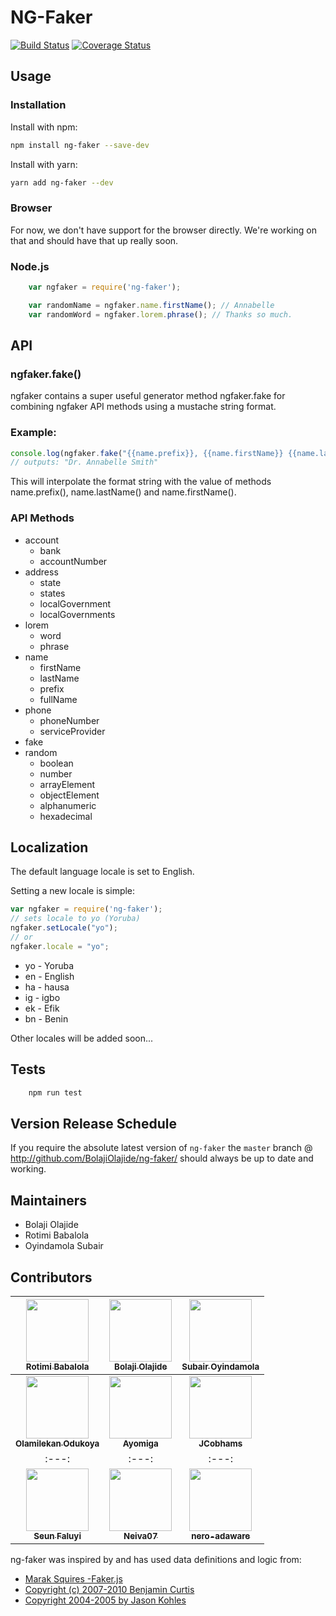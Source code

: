 # NG-Faker

[![Build Status](https://travis-ci.org/BolajiOlajide/ng-faker.svg?branch=master)](https://travis-ci.org/BolajiOlajide/ng-faker)
[![Coverage Status](https://coveralls.io/repos/github/BolajiOlajide/ng-faker/badge.svg?branch=master)](https://coveralls.io/github/BolajiOlajide/ng-faker?branch=master)

## Usage

### Installation

Install with npm:

```sh
npm install ng-faker --save-dev
```

Install with yarn:

```sh
yarn add ng-faker --dev
```

### Browser

For now, we don't have support for the browser directly. We're working on that and should have that up really soon.

### Node.js

```js
    var ngfaker = require('ng-faker');

    var randomName = ngfaker.name.firstName(); // Annabelle
    var randomWord = ngfaker.lorem.phrase(); // Thanks so much.
```

## API

### ngfaker.fake()
ngfaker contains a super useful generator method ngfaker.fake for combining ngfaker API methods using a mustache string format.

### Example:

```js
console.log(ngfaker.fake("{{name.prefix}}, {{name.firstName}} {{name.lastName}}"));
// outputs: "Dr. Annabelle Smith"
```

This will interpolate the format string with the value of methods name.prefix(), name.lastName() and name.firstName().

### API Methods

* account
  * bank
  * accountNumber
* address
  * state
  * states
  * localGovernment
  * localGovernments
* lorem
  * word
  * phrase
* name
  * firstName
  * lastName
  * prefix
  * fullName
* phone
  * phoneNumber
  * serviceProvider
* fake
* random
  * boolean
  * number
  * arrayElement
  * objectElement
  * alphanumeric
  * hexadecimal

## Localization

The default language locale is set to English.

Setting a new locale is simple:

```js
var ngfaker = require('ng-faker');
// sets locale to yo (Yoruba)
ngfaker.setLocale("yo");
// or
ngfaker.locale = "yo";
```

 * yo - Yoruba
 * en - English
 * ha - hausa
 * ig - igbo
 * ek - Efik
 * bn - Benin


 Other locales will be added soon...


## Tests

```sh
    npm run test
```

## Version Release Schedule

If you require the absolute latest version of `ng-faker` the `master` branch @ http://github.com/BolajiOlajide/ng-faker/ should always be up to date and working.

## Maintainers

* Bolaji Olajide
* Rotimi Babalola
* Oyindamola Subair

## Contributors

| [<img src="https://github.com/rotimi-babalola.png" width="100px;"><br><sub><b>Rotimi Babalola</b></sub>](https://github.com/rotimi-babalola)| [<img src="https://github.com/BolajiOlajide.png" width="100px;"><br><sub><b>Bolaji Olajide</b></sub>](https://github.com/BolajiOlajide) | [<img src="https://github.com/oyinda-subair.png" width="100px;"><br><sub><b>Subair Oyindamola</b></sub>](https://github.com/oyinda-subair)
| :---: | :---: | :---: |
| [<img src="https://github.com/olamilekan000.png" width="100px;"><br><sub><b>Olamilekan Odukoya</b></sub>](https://github.com/olamilekan000) | [<img src="https://github.com/Ayomiga.png" width="100px;"><br><sub><b>Ayomiga</b></sub>](https://github.com/Ayomiga) | [<img src="https://github.com/jcobhams.png" width="100px;"><br><sub><b>JCobhams</b></sub>](https://github.com/jcobhams)
| :---: | :---: | :---: |
| [<img src="https://github.com/seunzone.png" width="100px;"><br><sub><b>Seun Faluyi</b></sub>](https://github.com/seunzone) | [<img src="https://github.com/Neiva07.png" width="100px;"><br><sub><b>Neiva07</b></sub>](https://github.com/Neiva07) | [<img src="https://github.com/nero-adaware.png" width="100px;"><br><sub><b>nero-adaware</b></sub>](https://github.com/nero-adaware)

ng-faker was inspired by and has used data definitions and logic from:

* [Marak Squires -Faker.js](https://github.com/Marak/faker.js)
* [Copyright (c) 2007-2010 Benjamin Curtis](https://github.com/stympy/faker/)
* [Copyright 2004-2005 by Jason Kohles](http://search.cpan.org/~jasonk/Data-Faker-0.07/)
